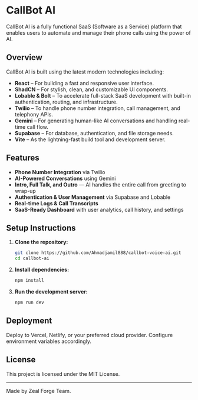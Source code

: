 # CallBot AI 

CallBot AI is a fully functional SaaS (Software as a Service) platform that enables users to automate and manage their phone calls using the power of AI.

##  Overview

CallBot AI is built using the latest modern technologies including:

- **React** – For building a fast and responsive user interface.
- **ShadCN** – For stylish, clean, and customizable UI components.
- **Lobable & Bolt** – To accelerate full-stack SaaS development with built-in authentication, routing, and infrastructure.
- **Twilio** – To handle phone number integration, call management, and telephony APIs.
- **Gemini** – For generating human-like AI conversations and handling real-time call flow.
- **Supabase** – For database, authentication, and file storage needs.
- **Vite** – As the lightning-fast build tool and development server.

##  Features

-  **Phone Number Integration** via Twilio
-  **AI-Powered Conversations** using Gemini
-  **Intro, Full Talk, and Outro** — AI handles the entire call from greeting to wrap-up
-  **Authentication & User Management** via Supabase and Lobable
-  **Real-time Logs & Call Transcripts**
-  **SaaS-Ready Dashboard** with user analytics, call history, and settings

##  Setup Instructions

1. **Clone the repository:**
    ```bash
    git clone https://github.com/Ahmadjamil888/callbot-voice-ai.git
    cd callbot-ai
    ```

2. **Install dependencies:**
    ```bash
    npm install
    ```

3. **Run the development server:**
    ```bash
    npm run dev
    ```

##  Deployment

Deploy to Vercel, Netlify, or your preferred cloud provider. Configure environment variables accordingly.

##  License

This project is licensed under the MIT License.

---

Made by Zeal Forge Team.

